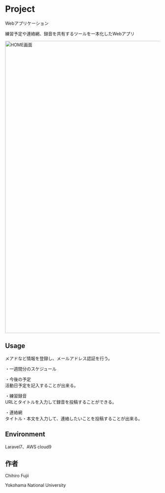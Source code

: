 # Project
<p>Webアプリケーション</p>
<p>練習予定や連絡網、録音を共有するツールを一本化したWebアプリ</p>
<img width="952" alt="HOME画面" src="https://user-images.githubusercontent.com/72483160/143439374-d6c5556c-cb62-4be9-a48b-5c1acff0242c.png">

## Usage
メアドなど情報を登録し、メールアドレス認証を行う。

・一週間分のスケジュール<br>

・今後の予定<br>
活動日予定を記入することが出来る。

・練習録音<br>
URLとタイトルを入力して録音を投稿することができる。

・連絡網<br>
タイトル・本文を入力して、連絡したいことを投稿することが出来る。

## Environment
<p>Laravel7、AWS cloud9</p>

## 作者
<p>Chihiro Fujii</p>
<p>Yokohama National University</p>
